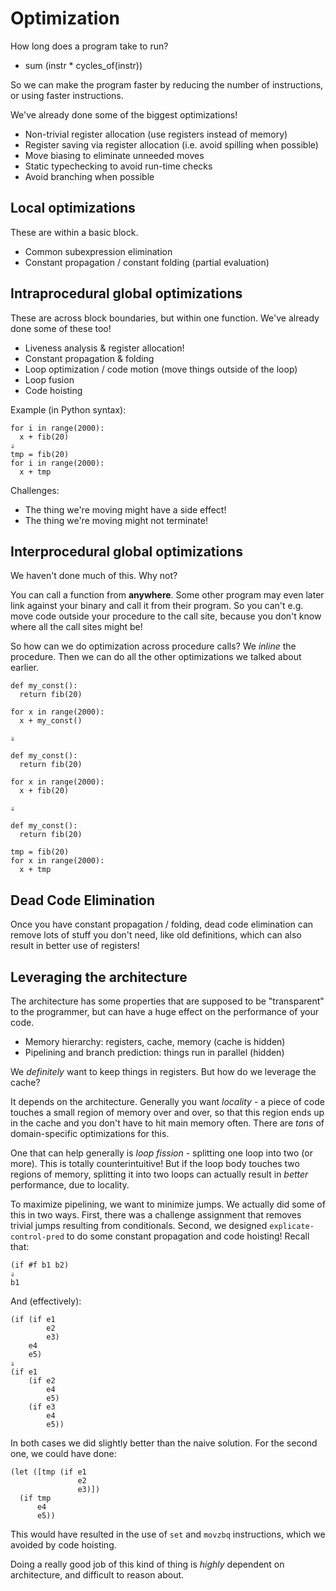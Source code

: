 # Optimization

How long does a program take to run?

- sum (instr * cycles_of(instr))

So we can make the program faster by reducing the number of
instructions, or using faster instructions.

We've already done some of the biggest optimizations!

- Non-trivial register allocation (use registers instead of memory)
- Register saving via register allocation (i.e. avoid spilling when possible)
- Move biasing to eliminate unneeded moves
- Static typechecking to avoid run-time checks
- Avoid branching when possible

## Local optimizations

These are within a basic block.

- Common subexpression elimination
- Constant propagation / constant folding (partial evaluation)

## Intraprocedural global optimizations

These are across block boundaries, but within one function. We've
already done some of these too!

- Liveness analysis & register allocation!
- Constant propagation & folding
- Loop optimization / code motion (move things outside of the loop)
- Loop fusion
- Code hoisting


Example (in Python syntax):

    for i in range(2000):
      x + fib(20)
    ⇓
    tmp = fib(20)
    for i in range(2000):
      x + tmp

Challenges: 

- The thing we're moving might have a side effect!
- The thing we're moving might not terminate! 


## Interprocedural global optimizations

We haven't done much of this. Why not?

You can call a function from **anywhere**. Some other program may even
later link against your binary and call it from their program. So you
can't e.g. move code outside your procedure to the call site, because
you don't know where all the call sites might be!

So how can we do optimization across procedure calls? We *inline* the
procedure. Then we can do all the other optimizations we talked about
earlier.


    def my_const():
      return fib(20)
    
    for x in range(2000):
      x + my_const()
    
    ⇓
    
    def my_const():
      return fib(20)
    
    for x in range(2000):
      x + fib(20)
    
    ⇓
    
    def my_const():
      return fib(20)
    
    tmp = fib(20)
    for x in range(2000):
      x + tmp


## Dead Code Elimination

Once you have constant propagation / folding, dead code elimination
can remove lots of stuff you don't need, like old definitions, which
can also result in better use of registers!

## Leveraging the architecture

The architecture has some properties that are supposed to be
"transparent" to the programmer, but can have a huge effect on the
performance of your code.

- Memory hierarchy: registers, cache, memory (cache is hidden)
- Pipelining and branch prediction: things run in parallel (hidden)

We *definitely* want to keep things in registers. But how do we
leverage the cache?

It depends on the architecture. Generally you want *locality* - a
piece of code touches a small region of memory over and over, so that
this region ends up in the cache and you don't have to hit main memory
often. There are *tons* of domain-specific optimizations for this.

One that can help generally is *loop fission* - splitting one loop
into two (or more). This is totally counterintuitive! But if the loop
body touches two regions of memory, splitting it into two loops can
actually result in *better* performance, due to locality.

To maximize pipelining, we want to minimize jumps. We actually did
some of this in two ways. First, there was a challenge assignment that
removes trivial jumps resulting from conditionals. Second, we designed
`explicate-control-pred` to do some constant propagation and code
hoisting! Recall that:

    (if #f b1 b2)
    ⇓
    b1

And (effectively):

    (if (if e1
            e2
            e3)
        e4
        e5)
    ⇓
    (if e1
        (if e2
            e4
            e5)
        (if e3
            e4
            e5))

In both cases we did slightly better than the naive solution. For the
second one, we could have done:

    (let ([tmp (if e1
                   e2
                   e3)])
      (if tmp
          e4
          e5))

This would have resulted in the use of `set` and `movzbq`
instructions, which we avoided by code hoisting.

Doing a really good job of this kind of thing is *highly* dependent on
architecture, and difficult to reason about.
